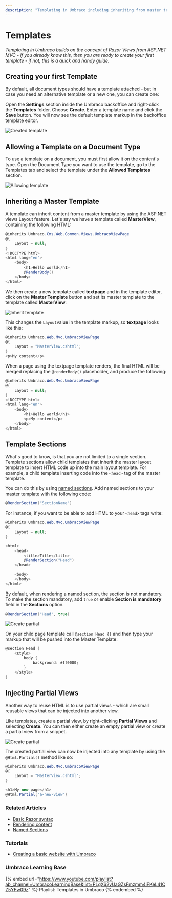 ```yaml
---
description: "Templating in Umbraco including inheriting from master template"
---
```


# Templates

_Templating in Umbraco builds on the concept of Razor Views from ASP.NET MVC - if you already know this, then you are ready to create your first template - if not, this is a quick and handy guide._

## Creating your first Template

By default, all document types should have a template attached - but in case you need an alternative template or a new one, you can create one:

Open the **Settings** section inside the Umbraco backoffice and right-click the **Templates** folder. Choose **Create**. Enter a template name and click the **Save** button. You will now see the default template markup in the backoffice template editor.

![Created template](images/create-template-v8.png)

## Allowing a Template on a Document Type

To use a template on a document, you must first allow it on the content's type. Open the Document Type you want to use the template, go to the Templates tab and select the template under the **Allowed Templates** section.

![Allowing template](images/allow-template-v8.png)

## Inheriting a Master Template

A template can inherit content from a master template by using the ASP.NET views Layout feature. Let's say we have a template called **MasterView**, containing the following HTML:

```csharp
@inherits Umbraco.Cms.Web.Common.Views.UmbracoViewPage
@{
    Layout = null;
}
<!DOCTYPE html>
<html lang="en">
    <body>
        <h1>Hello world</h1>
        @RenderBody()
    </body>
</html>
```

We then create a new template called **textpage** and in the template editor, click on the **Master Template** button and set its master template to the template called **MasterView**:

![Inherit template](images/inherit-template-v8.png)

This changes the `Layout`value in the template markup, so **textpage** looks like this:

```csharp
@inherits Umbraco.Web.Mvc.UmbracoViewPage
@{
    Layout = "MasterView.cshtml";
}
<p>My content</p>
```

When a page using the textpage template renders, the final HTML will be merged replacing the `@renderBody()` placeholder, and produce the following:

```csharp
@inherits Umbraco.Web.Mvc.UmbracoViewPage
@{
    Layout = null;
}
<!DOCTYPE html>
<html lang="en">
    <body>
        <h1>Hello world</h1>
        <p>My content</p>
    </body>
</html>
```

## Template Sections

What's good to know, is that you are not limited to a single section. Template sections allow child templates that inherit the master layout template to insert HTML code up into the main layout template. For example, a child template inserting code into the `<head>` tag of the master template.

You can do this by using [named sections](https://www.youtube.com/watch?v=lrnJwglbGUA).  Add named sections to your master template with the following code:

```csharp
@RenderSection("SectionName")
```

For instance, if you want to be able to add HTML to your `<head>` tags write:

```csharp
@inherits Umbraco.Web.Mvc.UmbracoViewPage
@{
    Layout = null;
}

<html>
    <head>
        <title>Title</title>
        @RenderSection("Head")
    </head>

    <body>
    </body>
</html>
```

By default, when rendering a named section, the section is not mandatory. To make the section mandatory, add `true` or enable **Section is mandatory** field in the **Sections** option.

```csharp
@RenderSection("Head", true)
```

![Create partial](images/render-named-sections-v10.png)

On your child page template call `@section Head {}` and then type your markup that will be pushed into the Master Template:

```csharp
@section Head {
    <style>
        body {
            background: #ff0000;
        }
    </style>
}
```

## Injecting Partial Views

Another way to reuse HTML is to use partial views - which are small reusable views that can be injected into another view.

Like templates, create a partial view, by right-clicking **Partial Views** and selecting **Create**. You can then either create an empty partial view or create a partial view from a snippet.

![Create partial](images/create-partial-v8.png)

The created partial view can now be injected into any template by using the `@Html.Partial()` method like so:

```csharp
@inherits Umbraco.Web.Mvc.UmbracoViewPage
@{
    Layout = "MasterView.cshtml";
}

<h1>My new page</h1>
@Html.Partial("a-new-view")
```

### Related Articles

- [Basic Razor syntax](basic-razor-syntax.md)
- [Rendering content](../rendering-content.md)
- [Named Sections](named-sections.md)

### Tutorials

- [Creating a basic website with Umbraco](../../../tutorials/creating-a-basic-website/README.md)

### Umbraco Learning Base

{% embed url="https://www.youtube.com/playlist?ab_channel=UmbracoLearningBase&list=PLgX62vUaGZsFmzmm4iFKeL41CZ5YFw09z" %}
Playlist: Templates in Umbraco
{% endembed %}

